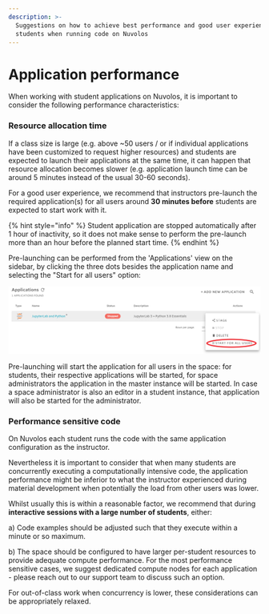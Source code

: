 ```yaml
---
description: >-
  Suggestions on how to achieve best performance and good user experience for
  students when running code on Nuvolos
---
```


# Application performance

When working with student applications on Nuvolos, it is important to consider the following performance characteristics:

### Resource allocation time

If a class size is large \(e.g. above ~50 users / or if individual applications have been customized to request higher resources\) and students are expected to launch their applications at the same time, it can happen that resource allocation becomes slower \(e.g. application launch time can be around 5 minutes instead of the usual 30-60 seconds\). 

For a good user experience, we recommend that instructors pre-launch the required application\(s\) for all users around **30 minutes before** students are expected to start work with it.

{% hint style="info" %}
Student application are stopped automatically after 1 hour of inactivity, so it does not make sense to perform the pre-launch more than an hour before the planned start time.
{% endhint %}

Pre-launching can be performed from the 'Applications' view on the sidebar, by clicking the three dots besides the application name and selecting the "Start for all users" option:

![](../../.gitbook/assets/image%20%284%29.png)

Pre-launching will start the application for all users in the space: for students, their respective applications will be started, for space administrators the application in the master instance will be started. In case a space administrator is also an editor in a student instance, that application will also be started for the administrator.

### Performance sensitive code

On Nuvolos each student runs the code with the same application configuration as the instructor.

Nevertheless it is important to consider that when many students are concurrently executing a computationally intensive code, the application performance might be inferior to what the instructor experienced during material development when potentially the load from other users was lower.

Whilst usually this is within a reasonable factor, we recommend that during **interactive sessions with a large number of students**, either:

a\) Code examples should be adjusted such that  they execute within a minute or so maximum.

b\) The space should be configured to have larger per-student resources to provide adequate compute performance. For the most performance sensitive cases, we suggest dedicated compute nodes for each application - please reach out to our support team to discuss such an option.

For out-of-class work when concurrency is lower, these considerations can be appropriately relaxed.

